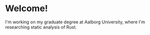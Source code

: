 # Welcome!

I'm working on my graduate degree at Aalborg University, where I'm researching static analysis of Rust.
